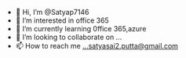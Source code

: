 - 👋 Hi, I’m @Satyap7146
- 👀 I’m interested in office 365
- 🌱 I’m currently learning 0ffice 365,azure
- 💞️ I’m looking to collaborate on ...
- 📫 How to reach me ...satyasai2.putta@gmail.com

<!---
Satyap7146/Satyap7146 is a ✨ special ✨ repository because its `README.md` (this file) appears on your GitHub profile.
You can click the Preview link to take a look at your changes.
--->
